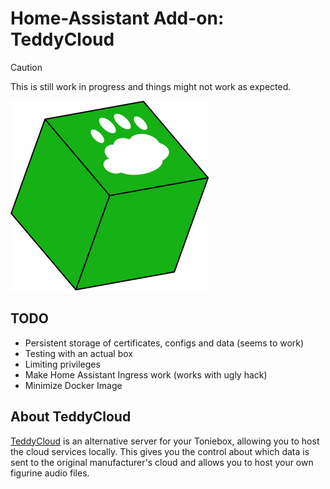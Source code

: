 # Home-Assistant Add-on: TeddyCloud

> [!CAUTION]
> This is still work in progress and things might not work as expected.

![Logo](./assets/teddycloud.svg)

## TODO

- Persistent storage of certificates, configs and data (seems to work)
- Testing with an actual box
- Limiting privileges
- Make Home Assistant Ingress work (works with ugly hack)
- Minimize Docker Image

## About TeddyCloud

[TeddyCloud](https://github.com/toniebox-reverse-engineering/teddycloud) is an alternative server for your Toniebox, allowing you to host the
cloud services locally. This gives you the control about which data is sent to
the original manufacturer's cloud and allows you to host your own figurine
audio files.
